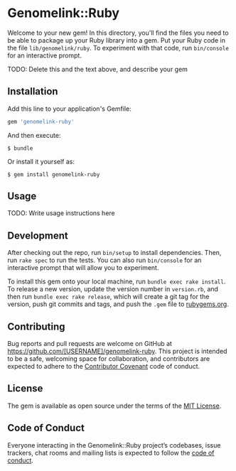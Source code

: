 # Genomelink::Ruby

Welcome to your new gem! In this directory, you'll find the files you need to be able to package up your Ruby library into a gem. Put your Ruby code in the file `lib/genomelink/ruby`. To experiment with that code, run `bin/console` for an interactive prompt.

TODO: Delete this and the text above, and describe your gem

## Installation

Add this line to your application's Gemfile:

```ruby
gem 'genomelink-ruby'
```

And then execute:

    $ bundle

Or install it yourself as:

    $ gem install genomelink-ruby

## Usage

TODO: Write usage instructions here

## Development

After checking out the repo, run `bin/setup` to install dependencies. Then, run `rake spec` to run the tests. You can also run `bin/console` for an interactive prompt that will allow you to experiment.

To install this gem onto your local machine, run `bundle exec rake install`. To release a new version, update the version number in `version.rb`, and then run `bundle exec rake release`, which will create a git tag for the version, push git commits and tags, and push the `.gem` file to [rubygems.org](https://rubygems.org).

## Contributing

Bug reports and pull requests are welcome on GitHub at https://github.com/[USERNAME]/genomelink-ruby. This project is intended to be a safe, welcoming space for collaboration, and contributors are expected to adhere to the [Contributor Covenant](http://contributor-covenant.org) code of conduct.

## License

The gem is available as open source under the terms of the [MIT License](https://opensource.org/licenses/MIT).

## Code of Conduct

Everyone interacting in the Genomelink::Ruby project’s codebases, issue trackers, chat rooms and mailing lists is expected to follow the [code of conduct](https://github.com/[USERNAME]/genomelink-ruby/blob/master/CODE_OF_CONDUCT.md).
